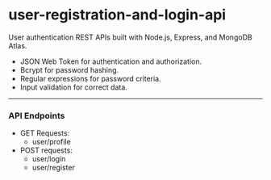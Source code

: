 # user-registration-and-login-api

User authentication REST APIs built with Node.js, Express, and MongoDB Atlas.

-   JSON Web Token for authentication and authorization.
-   Bcrypt for password hashing.
-   Regular expressions for password criteria.
-   Input validation for correct data.

---

### API Endpoints

-   GET Requests:
    -   user/profile
-   POST requests:
    -   user/login
    -   user/register